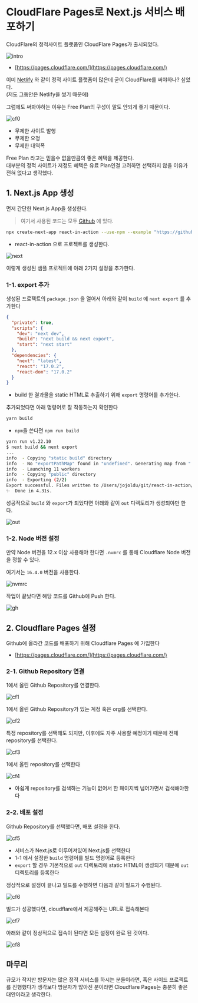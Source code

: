 # CloudFlare Pages로 Next.js 서비스 배포하기

CloudFlare의 정적사이트 플랫폼인 CloudFlare Pages가 출시되었다.  

![intro](./images/intro.png)

* [https://pages.cloudflare.com/](https://pages.cloudflare.com/)

이미 [Netlify](https://jojoldu.tistory.com/546) 와 같이 정적 사이트 플랫폼이 많은데 굳이 CloudFlare를 써야하나? 싶었다.  
(저도 그동안은 Netlify을 썼기 때문에)  
  
그럼에도 써봐야하는 이유는 Free Plan의 구성이 말도 안되게 좋기 때문이다.  

![cf0](./images/cf0.png)

* 무제한 사이트 발행
* 무제한 요청
* 무제한 대역폭

Free Plan 라고는 믿을수 없을만큼의 좋은 혜택을 제공한다.  
대부분의 정적 사이트가 저정도 혜택은 유료 Plan인걸 고려하면 선택하지 않을 이유가 전혀 없다고 생각했다.  
  

## 1. Next.js App 생성

먼저 간단한 Next.js App을 생성한다.

> 여기서 사용된 코드는 모두 [Github](https://github.com/jojoldu/react-in-action) 에 있다.

```bash
npx create-next-app react-in-action --use-npm --example "https://github.com/vercel/next-learn/tree/master/basics/learn-starter"
```

* react-in-action 으로 프로젝트를 생성한다.

![next](./images/next.png)

이렇게 생성된 샘플 프로젝트에 아래 2가지 설정을 추가한다.

### 1-1. export 추가

생성된 프로젝트의 `package.json` 을 열어서 아래와 같이 `build` 에 `next export` 를 추가한다

```json
{
  "private": true,
  "scripts": {
    "dev": "next dev",
    "build": "next build && next export",
    "start": "next start"
  },
  "dependencies": {
    "next": "latest",
    "react": "17.0.2",
    "react-dom": "17.0.2"
  }
}
```

* build 한 결과물을 static HTML로 추출하기 위해 `export` 명령어를 추가한다.

추가되었다면 아래 명령어로 잘 작동하는지 확인한다

```bash
yarn build
```

* `npm`을 쓴다면 `npm run build`

```bash
yarn run v1.22.10
$ next build && next export
...
info  - Copying "static build" directory
info  - No "exportPathMap" found in "undefined". Generating map from "./pages"
info  - Launching 11 workers
info  - Copying "public" directory
info  - Exporting (2/2)
Export successful. Files written to /Users/jojoldu/git/react-in-action/out
✨  Done in 4.31s.
```

성공적으로 `build` 와 `export`가 되었다면 아래와 같이 `out` 디렉토리가 생성되야만 한다.

![out](./images/out.png)


### 1-2. Node 버전 설정

만약 Node 버전을 12.x 이상 사용해야 한다면 `.nvmrc` 를 통해 Cloudflare Node 버전을 정할 수 있다.  
  
여기서는 `16.4.0` 버전을 사용한다.

![nvmrc](./images/nvmrc.png)

작업이 끝났다면 해당 코드를 Github에 Push 한다.

![gh](./images/gh.png)

## 2. Cloudflare Pages 설정

Github에 올라간 코드를 배포하기 위해 Cloudflare Pages 에 가입한다

* [https://pages.cloudflare.com/](https://pages.cloudflare.com/)

### 2-1. Github Repository 연결

1에서 올린 Github Repository를 연결한다.

![cf1](./images/cf1.png)

1에서 올린 Github Repository가 있는 계정 혹은 org를 선택한다.

![cf2](./images/cf2.png)

특정 repository를 선택해도 되지만, 이후에도 자주 사용할 예정이기 때문에 전체 repository를 선택한다.

![cf3](./images/cf3.png)

1에서 올린 repository를 선택한다

![cf4](./images/cf4.png)

* 아쉽게 repository를 검색하는 기능이 없어서 한 페이지씩 넘어가면서 검색해야한다

### 2-2. 배포 설정

Github Repository를 선택했다면, 배포 설정을 한다.  

![cf5](./images/cf5.png)

* 서비스가 Next.js로 이루어져있어 Next.js를 선택한다
* 1-1 에서 설정한 `build` 명령어를 빌드 명령어로 등록한다
* `export` 할 경우 기본적으로 `out` 디렉토리에 static HTML이 생성되기 때문에 `out` 디렉토리를 등록한다

정상적으로 설정이 끝나고 빌드를 수행하면 다음과 같이 빌드가 수행된다.

![cf6](./images/cf6.png)

빌드가 성공했다면, cloudflare에서 제공해주는 URL로 접속해본다

![cf7](./images/cf7.png)

아래와 같이 정상적으로 접속이 된다면 모든 설정이 완료 된 것이다.

![cf8](./images/cf8.png)

## 마무리

규모가 작지만 방문자는 많은 정적 서비스를 하시는 분들이라면, 혹은 사이드 프로젝트를 진행했다가 생각보다 방문자가 많아진 분이라면 Cloudflare Pages는 충분히 좋은 대안이라고 생각한다.  